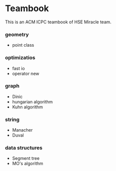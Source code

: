 # Teambook
This is an ACM ICPC teambook of HSE Miracle team.


### geometry
* point class
### optimizatios
* fast io
* operator new
### graph
* Dinic
* hungarian algorithm
* Kuhn algorithm
### string
* Manacher
* Duval
### data structures
* Segment tree
* MO's algorithm
